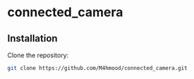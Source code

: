 # connected_camera
## Installation

Clone the repository:

```bash
git clone https://github.com/M4hmood/connected_camera.git
```